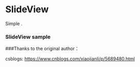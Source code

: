 # SlideView
Simple .


### SlideView sample
###Thanks to the original author：

csblogs: https://www.cnblogs.com/xiaojianli/p/5689480.html
